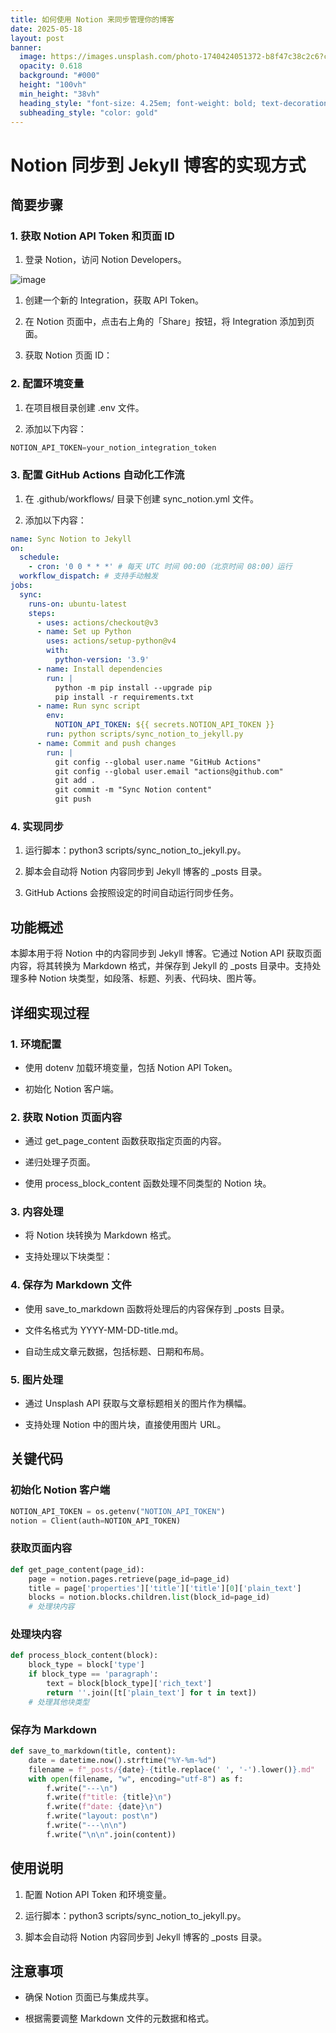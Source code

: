 ```yaml
---
title: 如何使用 Notion 来同步管理你的博客
date: 2025-05-18
layout: post
banner:
  image: https://images.unsplash.com/photo-1740424051372-b8f47c38c2c6?crop=entropy&cs=tinysrgb&fit=max&fm=jpg&ixid=M3w2OTIwMzJ8MHwxfHJhbmRvbXx8fHx8fHx8fDE3NDc1NTY2OTJ8&ixlib=rb-4.1.0&q=80&w=1080
  opacity: 0.618
  background: "#000"
  height: "100vh"
  min_height: "38vh"
  heading_style: "font-size: 4.25em; font-weight: bold; text-decoration: underline"
  subheading_style: "color: gold"
---
```


# Notion 同步到 Jekyll 博客的实现方式

## 简要步骤

### 1. 获取 Notion API Token 和页面 ID

1. 登录 Notion，访问 Notion Developers。

![image](https://prod-files-secure.s3.us-west-2.amazonaws.com/a7a0cc5a-89b9-4cda-8686-1fba0ca52f40/d19c1afe-dea5-4312-9333-786b0ba83054/image.png?X-Amz-Algorithm=AWS4-HMAC-SHA256&X-Amz-Content-Sha256=UNSIGNED-PAYLOAD&X-Amz-Credential=ASIAZI2LB466ZETOXE4M%2F20250518%2Fus-west-2%2Fs3%2Faws4_request&X-Amz-Date=20250518T082452Z&X-Amz-Expires=3600&X-Amz-Security-Token=IQoJb3JpZ2luX2VjELb%2F%2F%2F%2F%2F%2F%2F%2F%2F%2FwEaCXVzLXdlc3QtMiJGMEQCIGF2z37I4tlU%2BU%2BnwSf5GrY0%2FGDlxYacXdNOC%2Fu5pcavAiBHrU4PhORwJT8kV1sGjB384qFrmMdDSJisJTHq6JlmDir%2FAwhvEAAaDDYzNzQyMzE4MzgwNSIMRoMVpmytWO51PMlnKtwDComkE91dEz3Vm4vs8tA5jVcXibJT%2FZE%2BLQIj8utpAOW%2BD%2BlR15CZ5x8zipxmNwtaz7SK8wYXFeaxT71FjSkxqR%2BqsogiZAzsD1YIvrDg46O%2BKr9UzKekPqwcB4FGkN4vd%2ByD5tfh1zQrnyeTMIkW0jPNO6nTqVQKt3gcMSDC9iHE4WAzEcrONT4Mhf1xQmCFlUYV7QyJhu7XcVk7thzn3efSgn5OX%2ByMSafLUalJWLCM5BrMiiQFLnjRC2uUVcwMECtc94GiSqhuVNSEVcDM3mRyZZiXJjPyAeCq49ZNd7iqKKTeM4wPCRMXFlHNWxRy5CBpuHJL7vv5DrZXBi3wMONed%2B%2FWDChx6cz2FwXwA4SdC7ZbfUPBnkSkfozKfL98NHgErQHsKXxD1Zma3rqANBEL0W6PX25ypne64foU2R9n6bHQX9cqA5wBkY1WcNlI5Xo%2BzboPJNRISsqyfkkz4f85lDhOToCTBcdL412rGXvCrB52QvUnGhLGk6q6sJZ%2B1x1Jt4G4tDPj5D0Z6ppyK8Cgnpv5FRRAsPhi4EfciMz2cx7bKWE6kv%2FSN1MJKTbtqscItMkxPUYQxsD8NJRXaTTKEeh67Bby6st7NxmOM84Cd0b%2BBa77gjZKbZMwh%2FOlwQY6pgHw0tiMLkZN0mhkOZtBWfcvVFcm2dpC4yI2x5sfaROlu0TgApe4Q7kCJZQTBu4nO2Uvo3JexRisBLflFXkLop5RHUGw2rRLWbTbmWDCaGglnuCgisPImp5yEN3JwfutF6SuihX54kIq7Duv%2B%2BJq%2FsK89kX50nZZleYVFG%2BXBQL%2Fiz4pjaD63NtbJ%2BoPCAubuE0syG0x6QNSiVO6%2B3zHJN96JSSufYJP&X-Amz-Signature=e58c847f1b1d6102cb5c761b03c872904a091518132bf5c1e9b02d0108e178ae&X-Amz-SignedHeaders=host&x-id=GetObject)

1. 创建一个新的 Integration，获取 API Token。

1. 在 Notion 页面中，点击右上角的「Share」按钮，将 Integration 添加到页面。

1. 获取 Notion 页面 ID：


### 2. 配置环境变量

1. 在项目根目录创建 .env 文件。

1. 添加以下内容：

```javascript
NOTION_API_TOKEN=your_notion_integration_token
```

### 3. 配置 GitHub Actions 自动化工作流

1. 在 .github/workflows/ 目录下创建 sync_notion.yml 文件。

1. 添加以下内容：

```yaml
name: Sync Notion to Jekyll
on:
  schedule:
    - cron: '0 0 * * *' # 每天 UTC 时间 00:00（北京时间 08:00）运行
  workflow_dispatch: # 支持手动触发
jobs:
  sync:
    runs-on: ubuntu-latest
    steps:
      - uses: actions/checkout@v3
      - name: Set up Python
        uses: actions/setup-python@v4
        with:
          python-version: '3.9'
      - name: Install dependencies
        run: |
          python -m pip install --upgrade pip
          pip install -r requirements.txt
      - name: Run sync script
        env:
          NOTION_API_TOKEN: ${{ secrets.NOTION_API_TOKEN }}
        run: python scripts/sync_notion_to_jekyll.py
      - name: Commit and push changes
        run: |
          git config --global user.name "GitHub Actions"
          git config --global user.email "actions@github.com"
          git add .
          git commit -m "Sync Notion content"
          git push
```

### 4. 实现同步

1. 运行脚本：python3 scripts/sync_notion_to_jekyll.py。

1. 脚本会自动将 Notion 内容同步到 Jekyll 博客的 _posts 目录。

1. GitHub Actions 会按照设定的时间自动运行同步任务。

## 功能概述

本脚本用于将 Notion 中的内容同步到 Jekyll 博客。它通过 Notion API 获取页面内容，将其转换为 Markdown 格式，并保存到 Jekyll 的 _posts 目录中。支持处理多种 Notion 块类型，如段落、标题、列表、代码块、图片等。

## 详细实现过程

### 1. 环境配置

- 使用 dotenv 加载环境变量，包括 Notion API Token。

- 初始化 Notion 客户端。

### 2. 获取 Notion 页面内容

- 通过 get_page_content 函数获取指定页面的内容。

- 递归处理子页面。

- 使用 process_block_content 函数处理不同类型的 Notion 块。

### 3. 内容处理

- 将 Notion 块转换为 Markdown 格式。

- 支持处理以下块类型：


### 4. 保存为 Markdown 文件

- 使用 save_to_markdown 函数将处理后的内容保存到 _posts 目录。

- 文件名格式为 YYYY-MM-DD-title.md。

- 自动生成文章元数据，包括标题、日期和布局。

### 5. 图片处理

- 通过 Unsplash API 获取与文章标题相关的图片作为横幅。

- 支持处理 Notion 中的图片块，直接使用图片 URL。

## 关键代码

### 初始化 Notion 客户端

```python
NOTION_API_TOKEN = os.getenv("NOTION_API_TOKEN")
notion = Client(auth=NOTION_API_TOKEN)
```

### 获取页面内容

```python
def get_page_content(page_id):
    page = notion.pages.retrieve(page_id=page_id)
    title = page['properties']['title']['title'][0]['plain_text']
    blocks = notion.blocks.children.list(block_id=page_id)
    # 处理块内容
```

### 处理块内容

```python
def process_block_content(block):
    block_type = block['type']
    if block_type == 'paragraph':
        text = block[block_type]['rich_text']
        return ''.join([t['plain_text'] for t in text])
    # 处理其他块类型
```

### 保存为 Markdown

```python
def save_to_markdown(title, content):
    date = datetime.now().strftime("%Y-%m-%d")
    filename = f"_posts/{date}-{title.replace(' ', '-').lower()}.md"
    with open(filename, "w", encoding="utf-8") as f:
        f.write("---\n")
        f.write(f"title: {title}\n")
        f.write(f"date: {date}\n")
        f.write("layout: post\n")
        f.write("---\n\n")
        f.write("\n\n".join(content))
```

## 使用说明

1. 配置 Notion API Token 和环境变量。

1. 运行脚本：python3 scripts/sync_notion_to_jekyll.py。

1. 脚本会自动将 Notion 内容同步到 Jekyll 博客的 _posts 目录。

## 注意事项

- 确保 Notion 页面已与集成共享。

- 根据需要调整 Markdown 文件的元数据和格式。